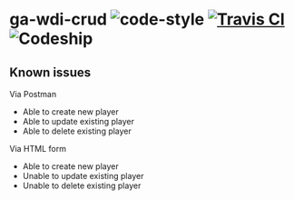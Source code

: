 # ga-wdi-crud ![code-style][standard] [![Travis CI][travis]][travis-link] ![Codeship][codeship]

## Known issues

Via Postman
- Able to create new player
- Able to update existing player
- Able to delete existing player

Via HTML form
- Able to create new player
- Unable to update existing player
- Unable to delete existing player

[standard]: https://img.shields.io/badge/code--style-standard-lightgrey.svg
[travis]: https://travis-ci.org/jsstrn/ga-wdi-crud-exercise.svg
[travis-link]: https://travis-ci.org/jsstrn/ga-wdi-crud-exercise
[codeship]: https://img.shields.io/codeship/dfdea710-7961-0133-c50e-22b96f108c0e/master.svg
